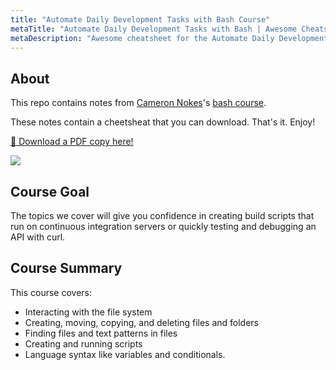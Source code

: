 ```yaml
---
title: "Automate Daily Development Tasks with Bash Course"
metaTitle: "Automate Daily Development Tasks with Bash | Awesome Cheatsheets"
metaDescription: "Awesome cheatsheet for the Automate Daily Development Tasks with Bash course"
---
```


## About

This repo contains notes from [Cameron Nokes](https://egghead.io/instructors/cameron-nokes)'s [bash course](https://egghead.io/courses/automate-daily-development-tasks-with-bash).

These notes contain a cheetsheat that you can download. That's it. Enjoy!

[💾 Download a PDF copy here!](https://www.dropbox.com/s/fa4oz6koy72d49f/bash.pdf?dl=0)

![](https://raw.githubusercontent.com/laurosilvacom/eggheadio_automate_daily_development_tasks_with_bash_notes/master/cover.png)

## Course Goal

The topics we cover will give you confidence in creating build scripts that run on continuous integration servers or quickly testing and debugging an API with curl.

## Course Summary

This course covers:

- Interacting with the file system
- Creating, moving, copying, and deleting files and folders
- Finding files and text patterns in files
- Creating and running scripts
- Language syntax like variables and conditionals.
